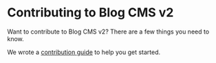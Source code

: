 # Contributing to Blog CMS v2

Want to contribute to Blog CMS v2? There are a few things you need to know.

We wrote a [contribution guide](https://reactjs.org/contributing/how-to-contribute.html) to help you get started.
